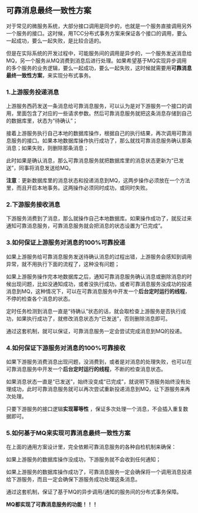 
## 可靠消息最终一致性方案

对于常见的微服务系统，大部分接口调用是同步的，也就是一个服务直接调用另外一个服务的接口。这时候，用TCC分布式事务方案来保证各个接口的调用，要么一起成功，要么一起失败，是比较合适的。

但是在实际系统的开发过程中，可能服务间的调用是异步的，一个服务发送消息给MQ，另一个服务从MQ消费到消息后进行处理。如果希望基于MQ实现异步调用的多个服务的业务逻辑，要么一起成功，要么一起失败，这时候就需要用**可靠消息最终一致性方案**，来实现分布式事务。

### 1.上游服务投递消息

上游服务西药发送一条消息给可靠消息服务，可以认为是对下游服务一个接口的调用，里面包含了对应的一些请求参数。然后可靠消息服务就把这条消息存储到自己的数据库里，状态为“待确认”；

接着上游服务执行自己本地的数据库操作，根据自己的执行结果，再次调用可靠消息服务的接口。如果本地数据库操作执行成功了，那么就找可靠消息服务确认那条消息；如果失败，则删除那条消息；

此时如果是确认消息，那么可靠消息服务就把数据库里的消息状态更新为“已发送”，同事将消息发送给MQ。

**注意**：更新数据库里的消息状态和投递消息到MQ，这两步操作必须放在一个方法里，而且开启本地事务。这两操作必须同时成功，或同时失败。

### 2.下游服务接收消息

下游服务消费到了消息，那么就操作自己本地数据库。如果操作成功了，就反过来通知可靠消息服务，可靠消息服务就会把消息的状态设置为“已完成”。

### 3.如何保证上游服务对消息的100%可靠投递

如果上游服务给可靠消息服务发送待确认消息的过程出错，上游服务会感知到调用异常，就不用执行下面的流程了，这种没有问题；

如果上游服务操作完本地数据库之后，通知可靠消息服务确认消息或删除消息的时候出现问题，比如没通知成功，或者没执行成功，或者可靠消息服务没成功的投递消息到MQ，这种情况下，可以在可靠消息服务中开发一个**后台定时运行的线程**，不停的检查各个消息的状态。

定时任务检测到消息一直是“待确认”状态的话，就会取检查上游服务是否执行成功，如果执行成功了，就修改消息状态为“已发送”，否则删除消息即可。

通过这套机制，就可以保证，可靠消息服务一定会尝试完成消息到MQ的投递。

### 4.如何保证下游服务对消息的100%可靠接收

如果下游服务消费消息出现问题，没消费到，或者是对消息的处理失败，也可以在可靠消息服务中开发一个**后台定时运行的线程**，不断的检查消息状态。

如果消息状态一直是“已发送”，始终没变成“已完成”，就说明下游服务始终没有处理成功，此时可靠消息服务就可以再次尝试重新投递消息到MQ，让下游服务来再次处理。

只要下游服务的接口逻辑**实现幂等性** ，保证多次处理一个消息，不会插入重复数据即可。

### 5.如何基于MQ来实现可靠消息最终一致性方案

在上面的通用方案设计里，完全依赖可靠消息服务的各种自检机制来确保：

如果上游服务的数据库操作没成功，下游服务就不会收到任何通知；

如果上游服务的数据库操作成功了，可靠消息服务一定会确保将一个调用消息投递给下游服务，而且一定会确保下游服务成功处理这条消息。

通过这套机制，保证了基于MQ的异步调用/通知的服务间的分布式事务保障。

**MQ都实现了可靠消息服务的功能！！！** 
